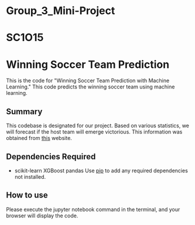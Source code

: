 # Group_3_Mini-Project

# SC1O15
# Winning Soccer Team Prediction
This is the code for "Winning Soccer Team Prediction with Machine Learning."
This code predicts the winning soccer team using machine learning.
## Summary
This codebase is designated for our project. Based on various statistics, we will forecast if the host team will emerge victorious. This information was obtained from [this](http://football-data.co.uk/data.php) website.
## Dependencies Required
* scikit-learn
XGBoost
pandas
Use [pip](https://pip.pypa.io/en/stable/) to add any required dependencies not installed.
## How to use
Please execute the jupyter notebook command in the terminal, and your browser will display the code.

